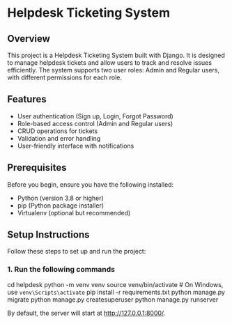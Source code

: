 # Helpdesk Ticketing System

## Overview

This project is a Helpdesk Ticketing System built with Django. It is designed to manage helpdesk tickets and allow users to track and resolve issues efficiently. The system supports two user roles: Admin and Regular users, with different permissions for each role.

## Features

- User authentication (Sign up, Login, Forgot Password)
- Role-based access control (Admin and Regular users)
- CRUD operations for tickets
- Validation and error handling
- User-friendly interface with notifications

## Prerequisites

Before you begin, ensure you have the following installed:

- Python (version 3.8 or higher)
- pip (Python package installer)
- Virtualenv (optional but recommended)

## Setup Instructions

Follow these steps to set up and run the project:

### 1. Run the following commands

cd helpdesk
python -m venv venv
source venv/bin/activate  # On Windows, use `venv\Scripts\activate`
pip install -r requirements.txt
python manage.py migrate
python manage.py createsuperuser
python manage.py runserver


By default, the server will start at http://127.0.0.1:8000/.
